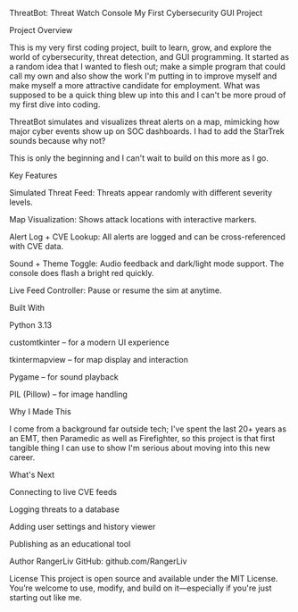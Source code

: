 ThreatBot: Threat Watch Console
My First Cybersecurity GUI Project

Project Overview

This is my very first coding project, built to learn, grow, and explore the world of cybersecurity, threat detection, and GUI programming. It started as a random idea that I wanted to flesh out; make a simple program that could call my own and also show the work I'm putting in to improve myself and make myself a more attractive candidate for employment. What was supposed to be a quick thing blew up into this and I can't be more proud of my first dive into coding.


ThreatBot simulates and visualizes threat alerts on a map, mimicking how major cyber events show up on SOC dashboards. I had to add the StarTrek sounds because why not?

This is only the beginning and I can't wait to build on this more as I go.


Key Features

Simulated Threat Feed: Threats appear randomly with different severity levels.

Map Visualization: Shows attack locations with interactive markers.

Alert Log + CVE Lookup: All alerts are logged and can be cross-referenced with CVE data.

Sound + Theme Toggle: Audio feedback and dark/light mode support. The console does flash a bright red quickly.

Live Feed Controller: Pause or resume the sim at anytime.


Built With

Python 3.13

customtkinter – for a modern UI experience

tkintermapview – for map display and interaction

Pygame – for sound playback

PIL (Pillow) – for image handling


Why I Made This

I come from a background far outside tech; I've spent the last 20+ years as an EMT, then Paramedic as well as Firefighter, so this project is that first tangible thing I can use to show I'm serious about moving into this new career.


What's Next

Connecting to live CVE feeds

Logging threats to a database

Adding user settings and history viewer

Publishing as an educational tool

Author
RangerLiv
GitHub: github.com/RangerLiv

License
This project is open source and available under the MIT License.
You’re welcome to use, modify, and build on it—especially if you're just starting out like me.


